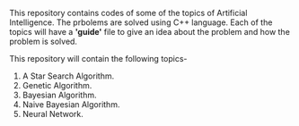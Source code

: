 This repository contains codes of some of the topics of Artificial Intelligence.
The prbolems are solved using C++ language.
Each of the topics will have a **'guide'** file to give an idea about the problem and how the problem is solved.

This repository will contain the following topics-

1. A Star Search Algorithm.
2. Genetic Algorithm.
3. Bayesian Algorithm.
4. Naive Bayesian Algorithm.
5. Neural Network.

